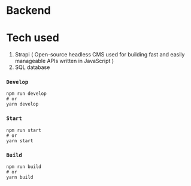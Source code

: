 # Backend
# Tech used
1. Strapi ( Open-source headless CMS used for building fast and easily manageable APIs written in JavaScript )
2. SQL database


### `Develop`
```
npm run develop
# or
yarn develop
```

### `Start`


```
npm run start
# or
yarn start
```

### `Build`

```
npm run build
# or
yarn build
```



